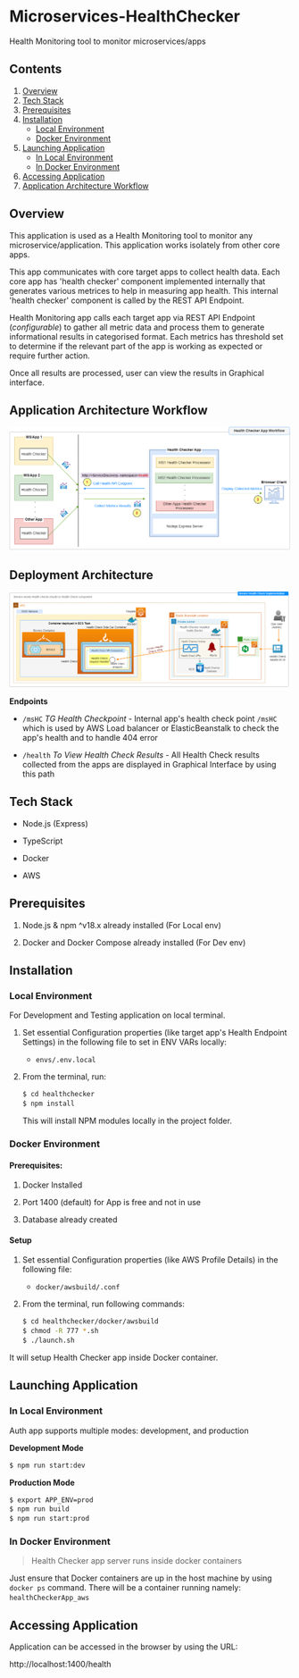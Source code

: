 # Microservices-HealthChecker

Health Monitoring tool to monitor microservices/apps

## Contents
1. [Overview](#markdown-header-overview)
2. [Tech Stack](#markdown-header-tech-stack)
3. [Prerequisites](#markdown-header-prerequisites)
4. [Installation](#markdown-header-installation)
     - [Local Environment](#markdown-header-local-environment)
     - [Docker Environment](#markdown-header-docker-environment)
5. [Launching Application](#markdown-header-launching-application)
     - [In Local Environment](#markdown-header-in-local-environment)
     - [In Docker Environment](#markdown-header-in-docker-environment)
6. [Accessing Application](#markdown-header-accessing-application)
7. [Application Architecture Workflow](#markdown-header-application-architecture-workflow)


## Overview

This application is used as a Health Monitoring tool to monitor any microservice/application. This application works isolately from other core apps. 

This app communicates with core target apps to collect health data. Each core app has 'health checker' component implemented internally that generates various metrices to help in measuring app health. This internal 'health checker' component is called by the REST API Endpoint.

Health Monitoring app calls each target app via REST API Endpoint (*configurable*) to gather all metric data and process them to generate informational results in categorised format. Each metrics has threshold set to determine if the relevant part of the app is working as expected or require further action.

Once all results are processed, user can view the results in Graphical interface.

## Application Architecture Workflow

![workflow](docs/healthCheckerAppArch.png)

## Deployment Architecture

![workflow](docs/DeployArch.png)


**Endpoints**

- `/msHC` *TG Health Checkpoint* - Internal app's health check point `/msHC` which is used by AWS Load balancer or ElasticBeanstalk to check the app's health and to handle 404 error

- `/health` *To View Health Check Results* - All Health Check results collected from the apps are displayed in Graphical Interface by using this path


## Tech Stack

- Node.js (Express)

- TypeScript

- Docker

- AWS


## Prerequisites

 1. Node.js & npm ^v18.x already installed (For Local env)
 
 2. Docker and Docker Compose already installed (For Dev env)
 
 
## Installation

### Local Environment

For Development and Testing application on local terminal.

1. Set essential Configuration properties (like target app's Health Endpoint Settings) in the following file to set in ENV VARs locally:

     - `envs/.env.local`

2. From the terminal, run:

    ```bash
    $ cd healthchecker
    $ npm install
    ```
   
   This will install NPM modules locally in the project folder. 


### Docker Environment

#### Prerequisites:

1. Docker Installed

2. Port 1400 (default) for App is free and not in use

3. Database already created

#### Setup

1. Set essential Configuration properties (like AWS Profile Details) in the following file:

     - `docker/awsbuild/.conf`

2. From the terminal, run following commands:

    ```bash
    $ cd healthchecker/docker/awsbuild
    $ chmod -R 777 *.sh
    $ ./launch.sh
    ```

It will setup Health Checker app inside Docker container.


## Launching Application

### In Local Environment

Auth app supports multiple modes: development, and production

**Development Mode**

```bash
$ npm run start:dev
```

**Production Mode**

```bash
$ export APP_ENV=prod
$ npm run build
$ npm run start:prod
```


### In Docker Environment

> Health Checker app server runs inside docker containers

Just ensure that Docker containers are up in the host machine by using `docker ps` command.
There will be a container running namely: `healthCheckerApp_aws`


## Accessing Application

Application can be accessed in the browser by using the URL:

http://localhost:1400/health



